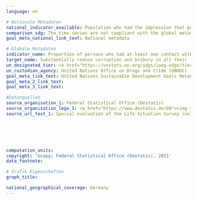 ```yaml
---
language: en    

# Nationale Metadaten    
national_indicator_available: Population who had the impression that public officials are corruptible during their interactions with public agencies in the previous two years<br>Private persons (donors) suspected in the context of corruption offences    
comparison_sdg: The time series are not compliant with the global metadata, but provide additional information.    
goal_meta_national_link_text: National metadata    

# Globale Metadaten    
indicator_name: Proportion of persons who had at least one contact with a public official and who paid a bribe to a public official, or were asked for a bribe by those public officials, during the previous 12 months    
target_name: Substantially reduce corruption and bribery in all their forms    
un_designated_tier: <a href="https://unstats.un.org/sdgs/iaeg-sdgs/tier-classification/" title="Click here for more information on the UN tier classification."  target="_blank">Tier II</a>    
un_custodian_agency: United Nations Office on Drugs and Crime (UNODC)    
goal_meta_link_text: United Nations Sustainable Development Goals Metadata    
goal_meta_2_link_text:     
goal_meta_3_link_text:     

#Datenquellen
source_organisation_1: Federal Statistical Office (Destatis)
source_organisation_logo_1: <a href="https://www.destatis.de/EN"><img src="https://g205sdgs.github.io/sdg-indicators/public/OrgImgEn/destatis.png" alt="Logo destatis" style="height:60px; width:148px" /></a>
source_url_text_1: Special evaluation of the Life Situation Survey (only available in German)





    
computation_units:     
copyright: '&copy; Federal Statistical Office (Destatis), 2021'    
data_footnote:     

# Grafik Eigenschaften    
graph_title:     

national_geographical_coverage: Germany    
---
```


<span></span>